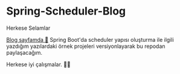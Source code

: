 # Spring-Scheduler-Blog

Herkese Selamlar

[Blog sayfamda 👀](https://www.abidino.dev) Spring Boot'da scheduler yapısı oluşturma ile ilgili yazdığım yazılardaki örnek projeleri versiyonlayarak bu repodan paylaşacağım.

Herkese iyi çalışmalar. ✌🏼
